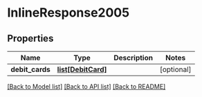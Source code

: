 # InlineResponse2005

## Properties
Name | Type | Description | Notes
------------ | ------------- | ------------- | -------------
**debit_cards** | [**list[DebitCard]**](DebitCard.md) |  | [optional] 

[[Back to Model list]](../README.md#documentation-for-models) [[Back to API list]](../README.md#documentation-for-api-endpoints) [[Back to README]](../README.md)


